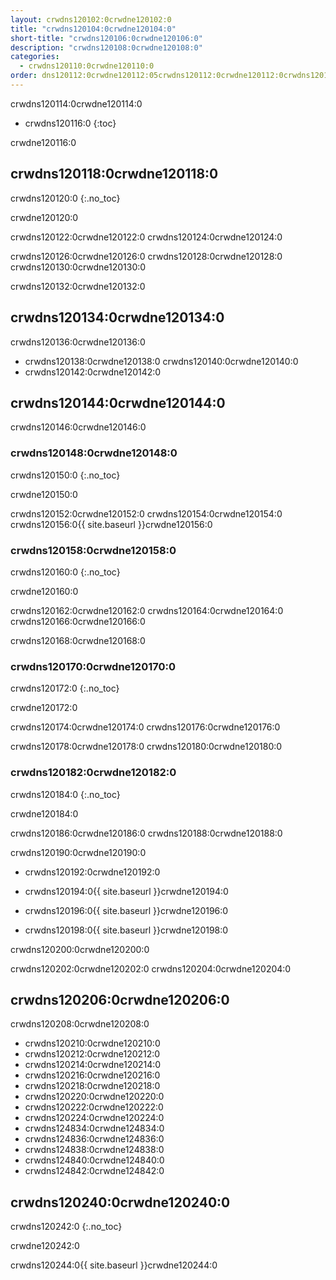 ```yaml
---
layout: crwdns120102:0crwdne120102:0
title: "crwdns120104:0crwdne120104:0"
short-title: "crwdns120106:0crwdne120106:0"
description: "crwdns120108:0crwdne120108:0"
categories:
  - crwdns120110:0crwdne120110:0
order: dns120112:0crwdne120112:05crwdns120112:0crwdne120112:0crwdns120112:0crwdne120112:0
---
```

crwdns120114:0crwdne120114:0

- crwdns120116:0
{:toc}

crwdne120116:0

## crwdns120118:0crwdne120118:0

crwdns120120:0
{:.no_toc}

crwdne120120:0

crwdns120122:0crwdne120122:0 crwdns120124:0crwdne120124:0

crwdns120126:0crwdne120126:0 crwdns120128:0crwdne120128:0 crwdns120130:0crwdne120130:0

crwdns120132:0crwdne120132:0

## crwdns120134:0crwdne120134:0

crwdns120136:0crwdne120136:0

- crwdns120138:0crwdne120138:0 crwdns120140:0crwdne120140:0
- crwdns120142:0crwdne120142:0

## crwdns120144:0crwdne120144:0

crwdns120146:0crwdne120146:0

### crwdns120148:0crwdne120148:0

crwdns120150:0
{:.no_toc}

crwdne120150:0

crwdns120152:0crwdne120152:0 crwdns120154:0crwdne120154:0 crwdns120156:0{{ site.baseurl }}crwdne120156:0

### crwdns120158:0crwdne120158:0

crwdns120160:0
{:.no_toc}

crwdne120160:0

crwdns120162:0crwdne120162:0 crwdns120164:0crwdne120164:0 crwdns120166:0crwdne120166:0

crwdns120168:0crwdne120168:0

### crwdns120170:0crwdne120170:0

crwdns120172:0
{:.no_toc}

crwdne120172:0

crwdns120174:0crwdne120174:0 crwdns120176:0crwdne120176:0

crwdns120178:0crwdne120178:0 crwdns120180:0crwdne120180:0

### crwdns120182:0crwdne120182:0

crwdns120184:0
{:.no_toc}

crwdne120184:0

crwdns120186:0crwdne120186:0 crwdns120188:0crwdne120188:0

crwdns120190:0crwdne120190:0

- crwdns120192:0crwdne120192:0

- crwdns120194:0{{ site.baseurl }}crwdne120194:0

- crwdns120196:0{{ site.baseurl }}crwdne120196:0

- crwdns120198:0{{ site.baseurl }}crwdne120198:0

crwdns120200:0crwdne120200:0

crwdns120202:0crwdne120202:0 crwdns120204:0crwdne120204:0

## crwdns120206:0crwdne120206:0

crwdns120208:0crwdne120208:0

- crwdns120210:0crwdne120210:0 
- crwdns120212:0crwdne120212:0
- crwdns120214:0crwdne120214:0
- crwdns120216:0crwdne120216:0 
- crwdns120218:0crwdne120218:0
- crwdns120220:0crwdne120220:0
- crwdns120222:0crwdne120222:0
- crwdns120224:0crwdne120224:0
- crwdns124834:0crwdne124834:0
- crwdns124836:0crwdne124836:0
- crwdns124838:0crwdne124838:0
- crwdns124840:0crwdne124840:0
- crwdns124842:0crwdne124842:0

## crwdns120240:0crwdne120240:0

crwdns120242:0
{:.no_toc}

crwdne120242:0

crwdns120244:0{{ site.baseurl }}crwdne120244:0